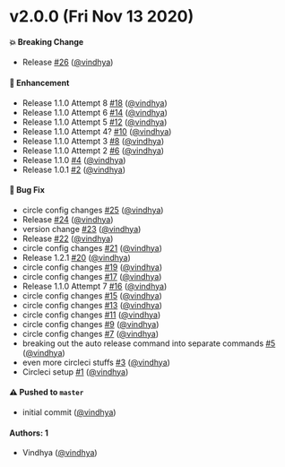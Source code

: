 # v2.0.0 (Fri Nov 13 2020)

#### 💥 Breaking Change

- Release [#26](https://github.com/vindhya/hello-world-npm-test/pull/26) ([@vindhya](https://github.com/vindhya))

#### 🚀 Enhancement

- Release 1.1.0 Attempt 8 [#18](https://github.com/vindhya/hello-world-npm-test/pull/18) ([@vindhya](https://github.com/vindhya))
- Release 1.1.0 Attempt 6 [#14](https://github.com/vindhya/hello-world-npm-test/pull/14) ([@vindhya](https://github.com/vindhya))
- Release 1.1.0 Attempt 5 [#12](https://github.com/vindhya/hello-world-npm-test/pull/12) ([@vindhya](https://github.com/vindhya))
- Release 1.1.0 Attempt 4? [#10](https://github.com/vindhya/hello-world-npm-test/pull/10) ([@vindhya](https://github.com/vindhya))
- Release 1.1.0 Attempt 3 [#8](https://github.com/vindhya/hello-world-npm-test/pull/8) ([@vindhya](https://github.com/vindhya))
- Release 1.1.0 Attempt 2 [#6](https://github.com/vindhya/hello-world-npm-test/pull/6) ([@vindhya](https://github.com/vindhya))
- Release 1.1.0 [#4](https://github.com/vindhya/hello-world-npm-test/pull/4) ([@vindhya](https://github.com/vindhya))
- Release 1.0.1 [#2](https://github.com/vindhya/hello-world-npm-test/pull/2) ([@vindhya](https://github.com/vindhya))

#### 🐛 Bug Fix

- circle config changes [#25](https://github.com/vindhya/hello-world-npm-test/pull/25) ([@vindhya](https://github.com/vindhya))
- Release [#24](https://github.com/vindhya/hello-world-npm-test/pull/24) ([@vindhya](https://github.com/vindhya))
- version change [#23](https://github.com/vindhya/hello-world-npm-test/pull/23) ([@vindhya](https://github.com/vindhya))
- Release [#22](https://github.com/vindhya/hello-world-npm-test/pull/22) ([@vindhya](https://github.com/vindhya))
- circle config changes [#21](https://github.com/vindhya/hello-world-npm-test/pull/21) ([@vindhya](https://github.com/vindhya))
- Release 1.2.1 [#20](https://github.com/vindhya/hello-world-npm-test/pull/20) ([@vindhya](https://github.com/vindhya))
- circle config changes [#19](https://github.com/vindhya/hello-world-npm-test/pull/19) ([@vindhya](https://github.com/vindhya))
- circle config changes [#17](https://github.com/vindhya/hello-world-npm-test/pull/17) ([@vindhya](https://github.com/vindhya))
- Release 1.1.0 Attempt 7 [#16](https://github.com/vindhya/hello-world-npm-test/pull/16) ([@vindhya](https://github.com/vindhya))
- circle config changes [#15](https://github.com/vindhya/hello-world-npm-test/pull/15) ([@vindhya](https://github.com/vindhya))
- circle config changes [#13](https://github.com/vindhya/hello-world-npm-test/pull/13) ([@vindhya](https://github.com/vindhya))
- circle config changes [#11](https://github.com/vindhya/hello-world-npm-test/pull/11) ([@vindhya](https://github.com/vindhya))
- circle config changes [#9](https://github.com/vindhya/hello-world-npm-test/pull/9) ([@vindhya](https://github.com/vindhya))
- circle config changes [#7](https://github.com/vindhya/hello-world-npm-test/pull/7) ([@vindhya](https://github.com/vindhya))
- breaking out the auto release command into separate commands [#5](https://github.com/vindhya/hello-world-npm-test/pull/5) ([@vindhya](https://github.com/vindhya))
- even more circleci stuffs [#3](https://github.com/vindhya/hello-world-npm-test/pull/3) ([@vindhya](https://github.com/vindhya))
- Circleci setup [#1](https://github.com/vindhya/hello-world-npm-test/pull/1) ([@vindhya](https://github.com/vindhya))

#### ⚠️ Pushed to `master`

- initial commit ([@vindhya](https://github.com/vindhya))

#### Authors: 1

- Vindhya ([@vindhya](https://github.com/vindhya))

